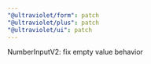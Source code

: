 ```yaml
---
"@ultraviolet/form": patch
"@ultraviolet/plus": patch
"@ultraviolet/ui": patch
---
```


NumberInputV2: fix empty value behavior
